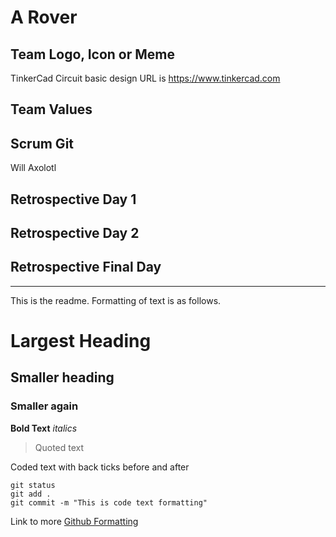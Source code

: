 # A Rover

## Team Logo, Icon or Meme

TinkerCad Circuit basic design URL is
https://www.tinkercad.com

## Team Values

## Scrum Git

Will Axolotl

## Retrospective Day 1

## Retrospective Day 2

## Retrospective Final Day

---------------------------------------------------------

This is the readme. Formatting of text is as follows.

# Largest Heading
## Smaller heading
### Smaller again

**Bold Text**
*italics*
>Quoted text

Coded text with back ticks before and after
```
git status
git add .
git commit -m "This is code text formatting"
```

Link to more [Github Formatting](https://help.github.com/en/github/writing-on-github/basic-writing-and-formatting-syntax)
